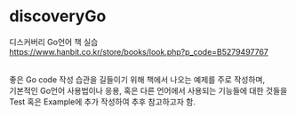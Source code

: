# discoveryGo
디스커버리 Go언어 책 실습<br>
https://www.hanbit.co.kr/store/books/look.php?p_code=B5279497767 <br><br>

좋은 Go code 작성 습관을 길들이기 위해 책에서 나오는 예제를 주로 작성하며,<br>
기본적인 Go언어 사용법이나 응용, 혹은 다른 언어에서 사용되는 기능들에 대한 것들을 Test 혹은 Example에 추가 작성하여 추후 참고하고자 함.<br>
